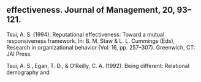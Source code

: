 ## effectiveness. Journal of Management, 20, 93–121.

Tsui, A. S. (1994). Reputational effectiveness: Toward a mutual responsiveness framework. In: B. M. Staw & L. L. Cummings (Eds), Research in organizational behavior (Vol. 16, pp. 257–307). Greenwich, CT: JAI Press.

Tsui, A. S., Egan, T. D., & O’Reilly, C. A. (1992). Being different: Relational demography and
